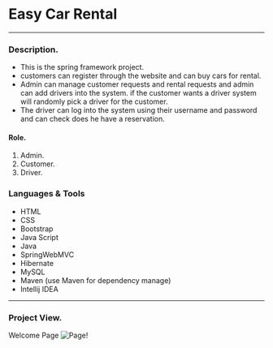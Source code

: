 # Easy Car Rental

---

### Description.
* This is the spring framework project. 
* customers can register through the website and can buy cars for rental. 
* Admin can manage customer requests and rental requests and admin can add drivers into the system. if the customer 
wants a driver system will randomly pick a driver for the customer.
* The driver can log into the system using their username and password and 
can check does he have a reservation.

#### Role.
1. Admin.
2. Customer.
3. Driver.


### Languages & Tools

* HTML
* CSS
* Bootstrap
* Java Script
* Java
* SpringWebMVC
* Hibernate
* MySQL
* Maven (use Maven for dependency manage)
* Intellij IDEA
---

### Project View.

Welcome Page
![Page!](Front_End/assets/images/project_ss/Admin/Page.png)